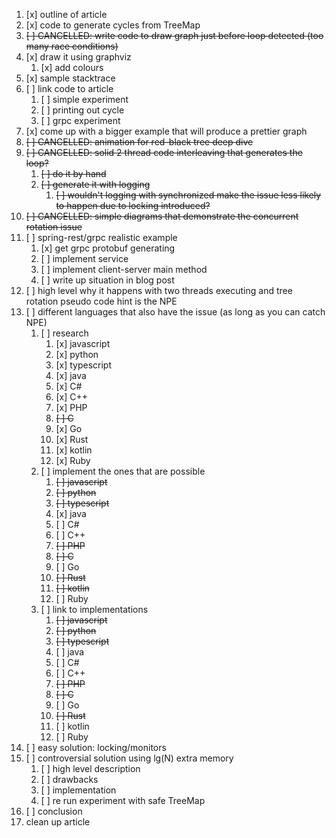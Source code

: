 
1. [x] outline of article
2. [x] code to generate cycles from TreeMap
3. ~~[ ] CANCELLED: write code to draw graph just before loop detected
    (too many race conditions)~~
4. [x] draw it using graphviz
   1. [x] add colours
5. [x] sample stacktrace
6. [ ] link code to article
   1. [ ] simple experiment
   2. [ ] printing out cycle
   3. [ ] grpc experiment
7. [x] come up with a bigger example that will produce a prettier graph
8. ~~[ ] CANCELLED: animation for red-black tree deep dive~~
9.  ~~[ ] CANCELLED: solid 2 thread code interleaving that generates the loop?~~
    1.  ~~[ ] do it by hand~~
    2.  ~~[ ] generate it with logging~~
        1.  ~~[ ] wouldn't logging with synchronized make the issue less likely to happen due to locking introduced?~~
10. ~~[ ] CANCELLED: simple diagrams that demonstrate the concurrent rotation issue~~
11. [ ] spring-rest/grpc realistic example
    1.  [x] get grpc protobuf generating
    2.  [ ] implement service
    3.  [ ] implement client-server main method
    4.  [ ] write up situation in blog post
12. [ ] high level why it happens with two threads executing and tree rotation
    pseudo code hint is the NPE
13. [ ] different languages that also have the issue (as long as you can catch NPE)
    1. [ ] research
        1. [x] javascript
        2. [x] python
        3. [x] typescript
        4. [x] java
        5. [x] C#
        6. [x] C++
        7. [x] PHP
        8. ~~[ ] C~~
        9. [x] Go
        10. [x] Rust
        11. [x] kotlin
        12. [x] Ruby
    2. [ ] implement the ones that are possible
        1. ~~[ ] javascript~~
        2. ~~[ ] python~~
        3. ~~[ ] typescript~~
        4. [x] java
        5. [ ] C#
        6. [ ] C++
        7. ~~[ ] PHP~~
        8. ~~[ ] C~~
        9. [ ] Go
        10. ~~[ ] Rust~~
        11. ~~[ ] kotlin~~
        12. [ ] Ruby
    3. [ ] link to implementations
        1. ~~[ ] javascript~~
        2. ~~[ ] python~~
        3. ~~[ ] typescript~~
        4. [ ] java
        5. [ ] C#
        6. [ ] C++
        7. ~~[ ] PHP~~
        8. ~~[ ] C~~
        9. [ ] Go
        10. ~~[ ] Rust~~
        11. [ ] kotlin
        12. [ ] Ruby
14. [ ] easy solution: locking/monitors
15. [ ] controversial solution using lg(N) extra memory
    1.  [ ] high level description
    2.  [ ] drawbacks
    3.  [ ] implementation
    4.  [ ] re run experiment with safe TreeMap
16. [ ] conclusion
17. clean up article